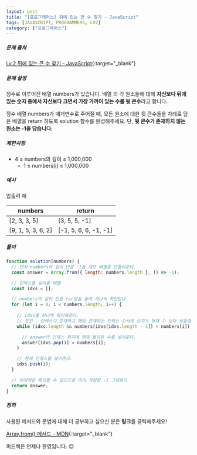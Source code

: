 ```yaml
---
layout: post
title: "[프로그래머스] 뒤에 있는 큰 수 찾기 - JavaScript"
tags: [JAVASCRIPT, PROGRAMMERS, LV2]
category: ["프로그래머스"]
---
```


##### 문제 출처

[Lv.2 뒤에 있는 큰 수 찾기 - JavaScript](https://school.programmers.co.kr/learn/courses/30/lessons/154539?language=javascript){:target="\_blank"}

##### 문제 설명

정수로 이루어진 배열 numbers가 있습니다. 배열 의 각 원소들에 대해 **자신보다 뒤에 있는 숫자 중에서 자신보다 크면서 가장 가까이 있는 수를 뒷 큰수**라고 합니다.

정수 배열 numbers가 매개변수로 주어질 때, 모든 원소에 대한 뒷 큰수들을 차례로 담은 배열을 return 하도록 solution 함수를 완성해주세요. 단, **뒷 큰수가 존재하지 않는 원소는 -1을 담습니다.**

##### 제한사항

- 4 ≤ numbers의 길이 ≤ 1,000,000
  - 1 ≤ numbers[i] ≤ 1,000,000

##### 예시

입출력 예

| numbers            | return                |
| ------------------ | --------------------- |
| [2, 3, 3, 5]       | [3, 5, 5, -1]         |
| [9, 1, 5, 3, 6, 2] | [-1, 5, 6, 6, -1, -1] |

##### 풀이

```javascript
function solution(numbers) {
  // 먼저 numbers의 길이 만큼 -1을 채운 배열을 만들어준다.
  const answer = Array.from({ length: numbers.length }, () => -1);

  // 인덱스를 넣어줄 배열
  const idxs = [];

  // numbers의 길이 만큼 for문을 돌려 하나씩 확인한다.
  for (let i = 0; i < numbers.length; i++) {
    
    // idxs를 하나씩 확인해준다.
    // 조건 - 인덱스가 존재하고 해당 존재하는 인덱스 순서의 숫자가 현재 수 보다 낮을경우 
    while (idxs.length && numbers[idxs[idxs.length - 1]] < numbers[i]) {

      // answer의 인덱스 위치에 현재 들어온 수를 넣어준다.
      answer[idxs.pop()] = numbers[i];
    }

    // 현재 인덱스를 넣어준다.
    idxs.push(i);
  }

  // 마지막은 확인할 수 없으므로 미리 셋팅한 -1 그대로다
  return answer;
}
```

##### 정리

사용된 메서드와 문법에 대해 더 공부하고 싶으신 분은 **링크**를 클릭해주세요!

[Array.from() 메서드 - MDN](https://developer.mozilla.org/ko/docs/Web/JavaScript/Reference/Global_Objects/Array/from){:target="\_blank"}<br />

피드백은 언제나 환영입니다. 😊

